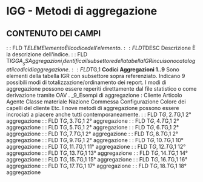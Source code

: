 # IGG - Metodi di aggregazione
## CONTENUTO DEI CAMPI
 :  : FLD T$ELEM Elemento
È il codice dell'elemento.
 :  : FLD T$DESC Descrizione
È la descrizione dell'indice.
 :  : FLD T$IGGA __SS Aggregazioni__
Identifica il subsettore della tabella IGR in cui sono catalogati i codici di aggregazione.
 :  : FLD T$G,1  __Codici Aggregazioni 1..9__
Sono elementi della tabella IGR con subsettore sopra referenziato. Indicano 9 possibili modi di totalizzazione/ordinamento dei report. I modi di aggregazione possono essere reperiti direttamente dal file statistico o come derivazione tramite OAV .
_9_Esempi di aggregazione : 
Cliente
Articolo
Agente
Classe materiale
Nazione
Commessa
Configurazione
Colore dei capelli del cliente
Etc.
I nove metodi di aggregazione possono essere incrociati a piacere anche tutti contemporaneamente.
 :  : FLD T$G,2.T$G,1 2° aggregazione
 :  : FLD T$G,3.T$G,1 2° aggregazione
 :  : FLD T$G,4.T$G,1 2° aggregazione
 :  : FLD T$G,5.T$G,1 2° aggregazione
 :  : FLD T$G,6.T$G,1 2° aggregazione
 :  : FLD T$G,7.T$G,1 2° aggregazione
 :  : FLD T$G,8.T$G,1 2° aggregazione
 :  : FLD T$G,9.T$G,1 2° aggregazione
 :  : FLD T$G,10.T$G,1 10° aggregazione
 :  : FLD T$G,11.T$G,1 11° aggregazione
 :  : FLD T$G,12.T$G,1 12° aggregazione
 :  : FLD T$G,13.T$G,1 13° aggregazione
 :  : FLD T$G,14.T$G,1 14° aggregazione
 :  : FLD T$G,15.T$G,1 15° aggregazione
 :  : FLD T$G,16.T$G,1 16° aggregazione
 :  : FLD T$G,17.T$G,1 17° aggregazione
 :  : FLD T$G,18.T$G,1 18° aggregazione
